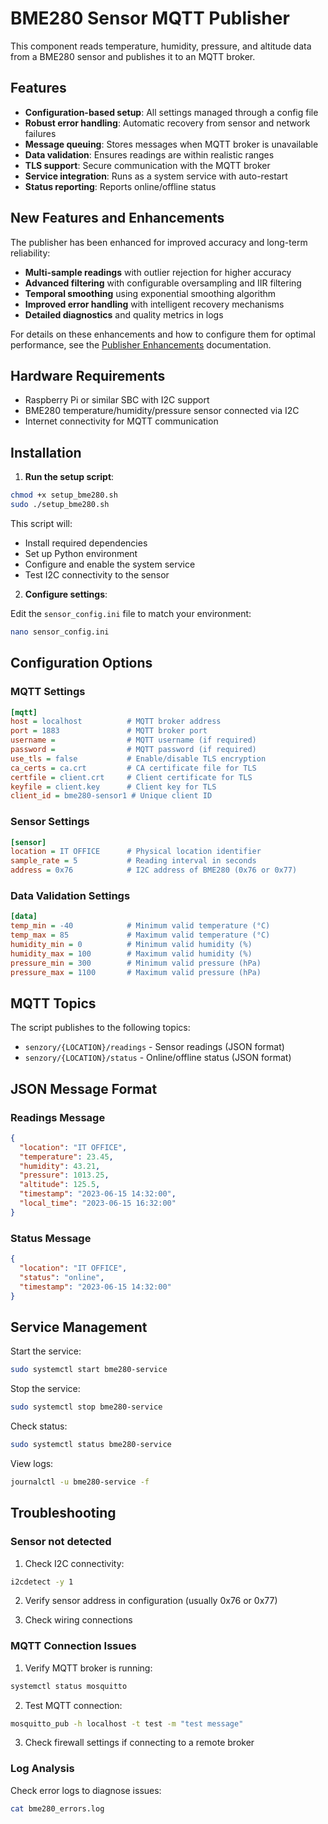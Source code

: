 # BME280 Sensor MQTT Publisher

This component reads temperature, humidity, pressure, and altitude data from a BME280 sensor and publishes it to an MQTT broker.

## Features

- **Configuration-based setup**: All settings managed through a config file
- **Robust error handling**: Automatic recovery from sensor and network failures
- **Message queuing**: Stores messages when MQTT broker is unavailable
- **Data validation**: Ensures readings are within realistic ranges
- **TLS support**: Secure communication with the MQTT broker
- **Service integration**: Runs as a system service with auto-restart
- **Status reporting**: Reports online/offline status

## New Features and Enhancements

The publisher has been enhanced for improved accuracy and long-term reliability:

- **Multi-sample readings** with outlier rejection for higher accuracy
- **Advanced filtering** with configurable oversampling and IIR filtering
- **Temporal smoothing** using exponential smoothing algorithm
- **Improved error handling** with intelligent recovery mechanisms
- **Detailed diagnostics** and quality metrics in logs

For details on these enhancements and how to configure them for optimal performance, see the [Publisher Enhancements](PUBLISHER_ENHANCEMENTS.md) documentation.

## Hardware Requirements

- Raspberry Pi or similar SBC with I2C support
- BME280 temperature/humidity/pressure sensor connected via I2C
- Internet connectivity for MQTT communication

## Installation

1. **Run the setup script**:

```bash
chmod +x setup_bme280.sh
sudo ./setup_bme280.sh
```

This script will:
- Install required dependencies
- Set up Python environment
- Configure and enable the system service
- Test I2C connectivity to the sensor

2. **Configure settings**:

Edit the `sensor_config.ini` file to match your environment:

```bash
nano sensor_config.ini
```

## Configuration Options

### MQTT Settings

```ini
[mqtt]
host = localhost          # MQTT broker address
port = 1883               # MQTT broker port
username =                # MQTT username (if required)
password =                # MQTT password (if required)
use_tls = false           # Enable/disable TLS encryption
ca_certs = ca.crt         # CA certificate file for TLS
certfile = client.crt     # Client certificate for TLS
keyfile = client.key      # Client key for TLS
client_id = bme280-sensor1 # Unique client ID
```

### Sensor Settings

```ini
[sensor]
location = IT OFFICE      # Physical location identifier
sample_rate = 5           # Reading interval in seconds
address = 0x76            # I2C address of BME280 (0x76 or 0x77)
```

### Data Validation Settings

```ini
[data]
temp_min = -40            # Minimum valid temperature (°C)
temp_max = 85             # Maximum valid temperature (°C)
humidity_min = 0          # Minimum valid humidity (%)
humidity_max = 100        # Maximum valid humidity (%)
pressure_min = 300        # Minimum valid pressure (hPa)
pressure_max = 1100       # Maximum valid pressure (hPa)
```

## MQTT Topics

The script publishes to the following topics:

- `senzory/{LOCATION}/readings` - Sensor readings (JSON format)
- `senzory/{LOCATION}/status` - Online/offline status (JSON format)

## JSON Message Format

### Readings Message

```json
{
  "location": "IT OFFICE",
  "temperature": 23.45,
  "humidity": 43.21,
  "pressure": 1013.25,
  "altitude": 125.5,
  "timestamp": "2023-06-15 14:32:00",
  "local_time": "2023-06-15 16:32:00"
}
```

### Status Message

```json
{
  "location": "IT OFFICE",
  "status": "online",
  "timestamp": "2023-06-15 14:32:00"
}
```

## Service Management

Start the service:
```bash
sudo systemctl start bme280-service
```

Stop the service:
```bash
sudo systemctl stop bme280-service
```

Check status:
```bash
sudo systemctl status bme280-service
```

View logs:
```bash
journalctl -u bme280-service -f
```

## Troubleshooting

### Sensor not detected

1. Check I2C connectivity:
```bash
i2cdetect -y 1
```

2. Verify sensor address in configuration (usually 0x76 or 0x77)

3. Check wiring connections

### MQTT Connection Issues

1. Verify MQTT broker is running:
```bash
systemctl status mosquitto
```

2. Test MQTT connection:
```bash
mosquitto_pub -h localhost -t test -m "test message"
```

3. Check firewall settings if connecting to a remote broker

### Log Analysis

Check error logs to diagnose issues:
```bash
cat bme280_errors.log
``` 
